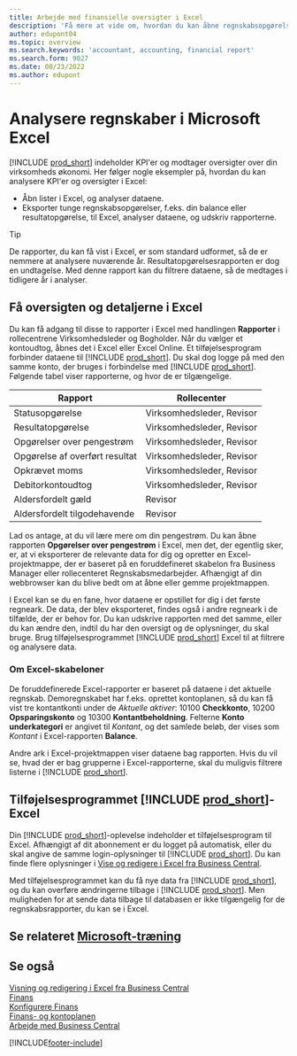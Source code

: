 ```yaml
---
title: Arbejde med finansielle oversigter i Excel
description: 'Få mere at vide om, hvordan du kan åbne regnskabsopgørelser i Microsoft Excel fra Business Central for bedre analyse.'
author: edupont04
ms.topic: overview
ms.search.keywords: 'accountant, accounting, financial report'
ms.search.form: 9027
ms.date: 08/23/2022
ms.author: edupont
---
```

# <a name="analyzing-financial-statements-in-microsoft-excel" />Analysere regnskaber i Microsoft Excel

[!INCLUDE [prod_short](includes/prod_short.md)] indeholder KPI'er og modtager oversigter over din virksomheds økonomi. Her følger nogle eksempler på, hvordan du kan analysere KPI'er og oversigter i Excel:

* Åbn lister i Excel, og analyser dataene. 
* Eksporter tunge regnskabsopgørelser, f.eks. din balance eller resultatopgørelse, til Excel, analyser dataene, og udskriv rapporterne.  

> [!TIP]
> De rapporter, du kan få vist i Excel, er som standard udformet, så de er nemmere at analysere nuværende år. Resultatopgørelsesrapporten er dog en undtagelse. Med denne rapport kan du filtrere dataene, så de medtages i tidligere år i analyser.

## <a name="getting-the-overview-and-the-details-in-excel" />Få oversigten og detaljerne i Excel

Du kan få adgang til disse to rapporter i Excel med handlingen **Rapporter** i rollecentrene Virksomhedsleder og Bogholder. Når du vælger et kontoudtog, åbnes det i Excel eller Excel Online. Et tilføjelsesprogram forbinder dataene til [!INCLUDE [prod_short](includes/prod_short.md)]. Du skal dog logge på med den samme konto, der bruges i forbindelse med [!INCLUDE [prod_short](includes/prod_short.md)]. Følgende tabel viser rapporterne, og hvor de er tilgængelige.  


|Rapport  |Rollecenter  |
|---------|---------|
|Statusopgørelse                 | Virksomhedsleder, Revisor |
|Resultatopgørelse              | Virksomhedsleder, Revisor |
|Opgørelser over pengestrøm       | Virksomhedsleder, Revisor |
|Opgørelse af overført resultat| Virksomhedsleder, Revisor |
|Opkrævet moms         | Virksomhedsleder, Revisor |
|Debitorkontoudtog           | Virksomhedsleder, Revisor |
|Aldersfordelt gæld         | Revisor |
|Aldersfordelt tilgodehavende      | Revisor |

Lad os antage, at du vil lære mere om din pengestrøm. Du kan åbne rapporten **Opgørelser over pengestrøm** i Excel, men det, der egentlig sker, er, at vi eksporterer de relevante data for dig og opretter en Excel-projektmappe, der er baseret på en foruddefineret skabelon fra Business Manager eller rollecenteret Regnskabsmedarbejder. Afhængigt af din webbrowser kan du blive bedt om at åbne eller gemme projektmappen.  

I Excel kan se du en fane, hvor dataene er opstillet for dig i det første regneark. De data, der blev eksporteret, findes også i andre regneark i de tilfælde, der er behov for. Du kan udskrive rapporten med det samme, eller du kan ændre den, indtil du har den oversigt og de oplysninger, du skal bruge. Brug tilføjelsesprogrammet [!INCLUDE [prod_short](includes/prod_short.md)] Excel til at filtrere og analysere data.  

### <a name="understanding-the-excel-templates" />Om Excel-skabeloner

De foruddefinerede Excel-rapporter er baseret på dataene i det aktuelle regnskab. Demoregnskabet har f.eks. oprettet kontoplanen, så du kan få vist tre kontantkonti under de *Aktuelle aktiver*: 10100 **Checkkonto**, 10200 **Opsparingskonto** og 10300 **Kontantbeholdning**. Felterne **Konto underkategori** er angivet til *Kontant*, og det samlede beløb, der vises som *Kontant* i Excel-rapporten **Balance**.  

Andre ark i Excel-projektmappen viser dataene bag rapporten. Hvis du vil se, hvad der er bag grupperne i Excel-rapporterne, skal du muligvis filtrere listerne i [!INCLUDE [prod_short](includes/prod_short.md)].  

## <a name="the-include-prodshortincludesprodshortmd-excel-add-in" />Tilføjelsesprogrammet [!INCLUDE [prod_short](includes/prod_short.md)]-Excel

Din [!INCLUDE [prod_short](includes/prod_short.md)]-oplevelse indeholder et tilføjelsesprogram til Excel. Afhængigt af dit abonnement er du logget på automatisk, eller du skal angive de samme login-oplysninger til [!INCLUDE [prod_short](includes/prod_short.md)]. Du kan finde flere oplysninger i [Vise og redigere i Excel fra Business Central](across-work-with-excel.md).  

Med tilføjelsesprogrammet kan du få nye data fra [!INCLUDE [prod_short](includes/prod_short.md)], og du kan overføre ændringerne tilbage i [!INCLUDE [prod_short](includes/prod_short.md)]. Men muligheden for at sende data tilbage til databasen er ikke tilgængelig for de regnskabsrapporter, du kan se i Excel.  

## <a name="see-related-microsoft-trainingtrainingmodulesconfigure-powerbi-excel-dynamics-365-business-centralindex" />Se relateret [Microsoft-træning](/training/modules/configure-powerbi-excel-dynamics-365-business-central/index)

## <a name="see-also" />Se også

[Visning og redigering i Excel fra Business Central](across-work-with-excel.md)  
[Finans](finance.md)  
[Konfigurere Finans](finance-setup-finance.md)  
[Finans- og kontoplanen](finance-general-ledger.md)  
[Arbejde med Business Central](ui-work-product.md)  


[!INCLUDE[footer-include](includes/footer-banner.md)]
